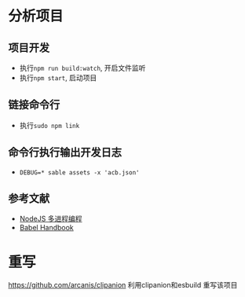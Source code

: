 # 分析项目

## 项目开发
* 执行`npm run build:watch`, 开启文件监听
* 执行`npm start`, 启动项目

## 链接命令行
* 执行`sudo npm link`

## 命令行执行输出开发日志
* `DEBUG=* sable assets -x 'acb.json'`


## 参考文献
* [NodeJS 多进程编程](https://0x98k.com/2022-04-17-process-cluster#3849a16265f84f7cbd1533beb5101744)
* [Babel Handbook](https://github.com/jamiebuilds/babel-handbook/blob/master/translations/zh-Hans/README.md)

# 重写
https://github.com/arcanis/clipanion 利用clipanion和esbuild 重写该项目